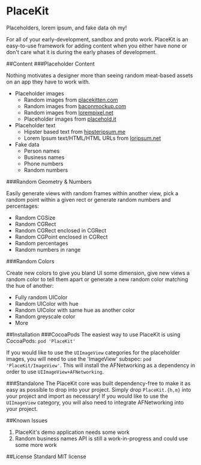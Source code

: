 PlaceKit
========

Placeholders, lorem ipsum, and fake data oh my!

For all of your early-development, sandbox and proto work. PlaceKit is an easy-to-use framework for adding content when you either have none or don't care what it is during the early phases of development.

##Content
###Placeholder Content

Nothing motivates a designer more than seeing random meat-based assets on an app they have to work with.

- Placeholder images
    - Random images from [placekitten.com](http://placekitten.com)
    - Random images from [baconmockup.com](http://baconmockup.com)
    - Random images from [lorempixel.net](http://lorempixel.com)
    - Placeholder images from [placehold.it](http://placehold.it)
- Placeholder text
    - Hipster based text from [hipsteripsum.me](http://hipsteripsum.me)
    - Lorem Ipsum text/HTML/HTML URLs from [loripsum.net](http://loripsum.net)
- Fake data
    - Person names
    - Business names
    - Phone numbers
    - Random numbers

###Random Geometry & Numbers

Easily generate views with random frames within another view, pick a random point within a given rect or generate random numbers and percentages:

- Random CGSize
- Random CGRect
- Random CGRect enclosed in CGRect
- Random CGPoint enclosed in CGRect
- Random percentages
- Random numbers in range

###Random Colors

Create new colors to give you bland UI some dimension, give new views a random color to tell them apart or generate a new random color matching the hue of another:

- Fully random UIColor
- Random UIColor with hue
- Random UIColor with same hue as another color
- Random greyscale color
- More

##Installation
###CocoaPods
The easiest way to use PlaceKit is using CocoaPods: `pod 'PlaceKit'`

If you would like to use the `UIImageView` categories for the placeholder images, you will need to use the 'ImageView' subspec: `pod 'PlaceKit/ImageView'`. This will install the AFNetworking as a dependency in order to use `UIImageView+AFNetworking`.

###Standalone
The PlaceKit core was built dependency-free to make it as easy as possible to drop into your project. Simply drop `PlaceKit.{h,m}` into your project and import as necessary! If you would like to use the `UIImageView` category, you will also need to integrate AFNetworking into your project.

##Known Issues

1. PlaceKit's demo application needs some work
2. Random business names API is still a work-in-progress and could use some more work

##License
Standard MIT license
